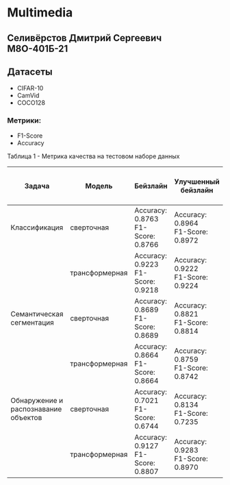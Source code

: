 # Multimedia
## Селивёрстов Дмитрий Сергеевич М8О-401Б-21

## Датасеты

- CIFAR-10
- CamVid
- COCO128

### Метрики:

- F1-Score
- Accuracy

Таблица 1 - Метрика качества на тестовом наборе данных

| Задача                                   | Модель         | Бейзлайн                             | Улучшенный бейзлайн                  | Самостоятельная реализация алгоритма | Самостоятельная реализация (улучш. бейзлайн) |
|------------------------------------------|----------------|--------------------------------------|--------------------------------------|--------------------------------------|----------------------------------------------|
| Классификация                            | сверточная     | Accuracy: 0.8763<br>F1-Score: 0.8766 | Accuracy: 0.8964<br>F1-Score: 0.8972 | Accuracy: 0.7145<br>F1-Score: 0.7152 | Accuracy: 0.5538<br>F1-Score: 0.5501         |
|                                          | трансформерная | Accuracy: 0.9223<br>F1-Score: 0.9218 | Accuracy: 0.9222<br>F1-Score: 0.9224 | Accuracy: 0.6136<br>F1-Score: 0.6108 | Accuracy: 0.1000<br>F1-Score: 0.0182         |
| Семантическая сегментация                | сверточная     | Accuracy: 0.8689<br>F1-Score: 0.8689 | Accuracy: 0.8821<br>F1-Score: 0.8814 | Accuracy: 0.8123<br>F1-Score: 0.8079 | Accuracy: 0.8312<br>F1-Score: 0.8256         |
|                                          | трансформерная | Accuracy: 0.8664<br>F1-Score: 0.8664 | Accuracy: 0.8759<br>F1-Score: 0.8742 | Accuracy: 0.7845<br>F1-Score: 0.7791 | Accuracy: 0.8031<br>F1-Score: 0.7983         |
| Обнаружение и распознавание объектов     | сверточная     | Accuracy: 0.7021<br>F1-Score: 0.6744 | Accuracy: 0.8134<br>F1-Score: 0.7235 | Accuracy: 0.6952<br>F1-Score: 0.6680 | Accuracy: 0.7251<br>F1-Score: 0.7004         |
|                                          | трансформерная | Accuracy: 0.9127<br>F1-Score: 0.8807 | Accuracy: 0.9283<br>F1-Score: 0.8970 | Accuracy: 0.5728<br>F1-Score: 0.5584 | Accuracy: 0.6139<br>F1-Score: 0.5967         |

